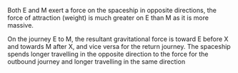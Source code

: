 Both E and M exert a force on the spaceship in opposite directions, the force of attraction (weight) is much greater on E than M as it is more massive.

On the journey E to M, the resultant gravitational force is toward E before X and towards M after X, and vice versa for the return journey. The spaceship spends longer travelling in the opposite direction to the force for the outbound journey and longer travelling in the same direction